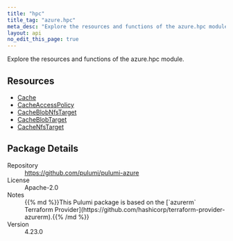 ```yaml
---
title: "hpc"
title_tag: "azure.hpc"
meta_desc: "Explore the resources and functions of the azure.hpc module."
layout: api
no_edit_this_page: true
---
```


<!-- WARNING: this file was generated by Pulumi Docs Generator. -->
<!-- Do not edit by hand unless you're certain you know what you are doing! -->

Explore the resources and functions of the azure.hpc module.

<h2 id="resources">Resources</h2>
<ul class="api">
    <li><a href="cache" title="Cache"><span class="api-symbol api-symbol--resource"></span>Cache</a></li>
    <li><a href="cacheaccesspolicy" title="CacheAccessPolicy"><span class="api-symbol api-symbol--resource"></span>CacheAccessPolicy</a></li>
    <li><a href="cacheblobnfstarget" title="CacheBlobNfsTarget"><span class="api-symbol api-symbol--resource"></span>CacheBlobNfsTarget</a></li>
    <li><a href="cacheblobtarget" title="CacheBlobTarget"><span class="api-symbol api-symbol--resource"></span>CacheBlobTarget</a></li>
    <li><a href="cachenfstarget" title="CacheNfsTarget"><span class="api-symbol api-symbol--resource"></span>CacheNfsTarget</a></li>
</ul>

<h2 id="package-details">Package Details</h2>
<dl class="package-details">
	<dt>Repository</dt>
	<dd><a href="https://github.com/pulumi/pulumi-azure">https://github.com/pulumi/pulumi-azure</a></dd>
	<dt>License</dt>
	<dd>Apache-2.0</dd>
	<dt>Notes</dt>
	<dd>{{% md %}}This Pulumi package is based on the [`azurerm` Terraform Provider](https://github.com/hashicorp/terraform-provider-azurerm).{{% /md %}}</dd>
	<dt>Version</dt>
	<dd>4.23.0</dd>
</dl>

